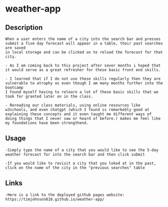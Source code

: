 # weather-app

## Description

    When a user enters the name of a city into the search bar and presses submit a five day forecast will appear in a table, their past searches are saved
    in local storage and can be clicked on to reload the forecast for that city.

    - As I am coming back to this project after sever months i hoped that it would serve as a great refresher for these basic front end skills.

    - I learned that if I do not use these skills regularly then they are vulnerable to atrophy as even though I am many months further into the bootcamp
    I Found myself having to relearn a lot of these basic skills that we took for granted later on in the class. 

    - Rereading our class materials, using online resources like w3schools, and even chatgpt (which I found is remarkebly good at explaining these concepts and it even taught me different ways of doing things that I never saw or heard of before.) makes me feel like my foundations have been strengthend.

## Usage


    -Simply type the name of a city that you would like to see the 5-day weather forecast for into the search bar and then click submit

    -If you would like to revisit a city that you loked at in the past, click on the name of the city in the "previous searches" table

## Links

    -Here is a link to the deployed github pages website: https://timjohnson818.github.io/weather-app/
    

